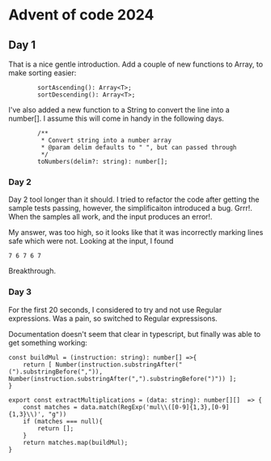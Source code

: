 # Advent of code 2024

## Day 1
That is a nice gentle introduction. Add a couple of new functions to Array, to make sorting easier:
```
        sortAscending(): Array<T>;
        sortDescending(): Array<T>;
```
I've also added a new function to a String to convert the line into a number[]. I assume this will come in handy in the following days.
```
        /**
         * Convert string into a number array
         * @param delim defaults to " ", but can passed through
         */
        toNumbers(delim?: string): number[];
```
### Day 2
Day 2 tool longer than it should. I tried to refactor the code after getting the sample tests passing, however, the simplificaiton introduced a bug.
Grrr!. When the samples all work, and the input produces an error!.

My answer, was too high, so it looks like that it was incorrectly marking lines safe which were not.
Looking at the input, I found
```
7 6 7 6 7
```
Breakthrough.
### Day 3
For the first 20 seconds, I considered to try and not use Regular expressions. Was a pain, so switched to Regular expressisons.

Documentation doesn't seem that clear in typescript, but finally was able to get something working:
```
const buildMul = (instruction: string): number[] =>{
    return [ Number(instruction.substringAfter("(").substringBefore(",")), Number(instruction.substringAfter(",").substringBefore(")")) ];
}

export const extractMultiplications = (data: string): number[][]  => {
    const matches = data.match(RegExp('mul\\([0-9]{1,3},[0-9]{1,3}\\)', "g"))
    if (matches === null){
        return [];
    }
    return matches.map(buildMul);
}

```

